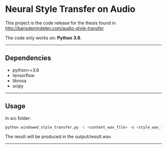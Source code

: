 # Neural Style Transfer on Audio

This project is the code release for the thesis found in http://barisdemirdelen.com/audio-style-transfer

The code only works on: __Python 3.6__.

------------------


## Dependencies

* python>=3.6
* tensorflow
* librosa
* scipy


------------------


## Usage

In src folder:

```bash
python windowed_style_transfer.py -c <content_wav_file> -s <style_wav_file>
```

The result will be produced in the output/result.wav

------------------
